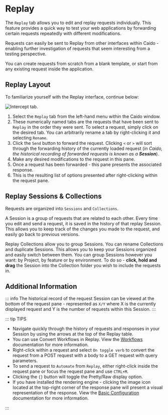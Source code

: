 # Replay

The `Replay` tab allows you to edit and replay requests individually. This feature provides a quick way to test your web applications by forwarding certain requests repeatedly with different modifications.

Requests can easily be sent to Replay from other interfaces within Caido - enabling further investigation of requests that seem interesting from a testing perspective.

You can create requests from scratch from a blank template, or start from any existing request inside the application.

## Replay Layout

To familiarize yourself with the Replay interface, continue below:

<img alt="Intercept tab." src="/_images/replay_tab.png" center/>

1. Select the `Replay` tab from the left-hand menu within the Caido window.
2. These numerically named tabs are the requests that have been sent to `Replay` in the order they were sent. To select a request, simply click on the desired tab. You can arbitrarily rename a tab by right-clicking it and selecting `Rename`.
3. Click the `Send` button to forward the request. Clicking `<` or `>` will sort through the forwarding history of the currently loaded request (_in Caido, the historical recording of forwarded requests is known as a **Session**_).
4. Make any desired modifications to the request in this pane.
5. Once a request has been forwarded - this pane presents the associated response.
6. This is the resulting list of options presented after right-clicking within the request pane.

## Replay Sessions & Collections

Requests are organized into `Sessions` and `Collections`.

A Session is a group of requests that are related to each other. Every time you edit and send a request, it is saved in the history of that replay Session. This allows you to keep track of the changes you made to the request, and easily go back to previous versions.

Replay Collections allow you to group Sessions. You can rename Collections and duplicate Sessions. This allows you to keep your Sessions organized and easily switch between them. You can group Sessions however you want: by Project, by feature or by environment. To do so - **click, hold and drag** the Session into the Collection folder you wish to include the requests in.

## Additional Information

::: info
The historical record of the request Session can be viewed at the bottom of the request pane - represented as `X/Y` where X is the currently displayed request and Y is the number of requests within this Session.
:::

::: tip TIPS

- Navigate quickly through the history of requests and responses in your Session by using the arrows at the top of the Replay table.
- You can use Convert Workflows in Replay. View the [Workflows](/concepts/workflows_intro.md) documentation for more information.
- Right-click within a request and select `On toggle verb` to convert the request from a POST request with a body to a GET request with query parameters.
- To send a request to `Automate` from `Replay`, either right-click inside the request pane or focus the request pane and use `CTRL+M`.
- Clicking the `{}` button will toggle the Pretty/Raw display option.
- If you have installed the rendering engine - clicking the image icon located at the top-right corner of the response pane will present a visual representation of the response. View the [Basic Configuration](/quickstart/beginner_guide/setup/config.md) documentation for more information.

:::
